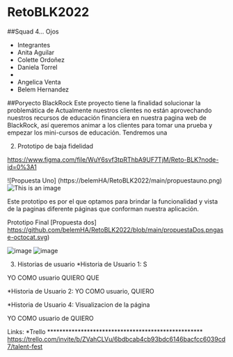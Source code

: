# RetoBLK2022

##Squad 4... Ojos
<ul>
  <li>Integrantes</li>
  <li>Anita Aguilar</li>
  <li>Colette Ordoñez</li>
  <li>Daniela Torrel <li>
  <li>Angelica Venta </li>
  <li>Belem Hernandez</li>
 </ul>

##Poryecto BlackRock
Este proyecto tiene la finalidad solucionar la problemática de Actualmente nuestros clientes no están aprovechando nuestros recursos de educación financiera en nuestra pagina web de BlackRock, así queremos animar a los clientes para tomar una prueba y empezar los mini-cursos de educación. Tendremos una 


2. Prototipo de baja fidelidad


https://www.figma.com/file/WuY6svf3tpRThbA9UF7TjM/Reto-BLK?node-id=0%3A1

![Propuesta Uno] (https://belemHA/RetoBLK2022/main/propuestauno.png)
![This is an image](https://myoctocat.com/assets/images/base-octocat.svg)

Este prototipo es por el que optamos para brindar la funcionalidad y vista de la paginas diferente páginas que conforman nuestra aplicación.



Prototipo Final
[Propuesta dos] https://github.com/belemHA/RetoBLK2022/blob/main/propuestaDos.pngase-octocat.svg)


![image](https://www.figma.com/file/WuY6svf3tpRThbA9UF7TjM/Reto-BLK?node-id=0%3A1)
![image](https://user-images.githubusercontent.com/68892787/150913818-20312efd-5338-4680-8a4e-ff35ae83e13f.png)


3. Historias de usuario
*Historia de Usuario 1: S

YO COMO usuario QUIERO QUE 



*Historia de Usuario 2: 
YO COMO usuario, QUIERO 






*Historia de Usuario 4: Visualizacion de la página 

YO COMO usuario de  QUIERO 



Links:
*Trello ***************************************************
https://trello.com/invite/b/ZVahCLVu/6bdbcab4cb93bdc6146bacfcc6039cd7/talent-fest
